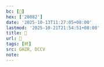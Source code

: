 ```yaml
---
bc: [𠂂]
hex: ['20082']
date: '2025-10-13T11:27:05+08:00'
lastmod: '2025-10-21T21:54:51+08:00'
title: 󰕟
url: 󰕟
tags: [終]
src: GHZR, DCCV
note:
---
```

